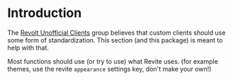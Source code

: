 # Introduction

The [Revolt Unofficial Clients](https://github.com/Revolt-Unofficial-Clients) group believes that custom clients should use some form of standardization. This section (and this package) is meant to help with that.

Most functions should use (or try to use) what Revite uses. (for example themes, use the revite `appearance` settings key, don't make your own!)
